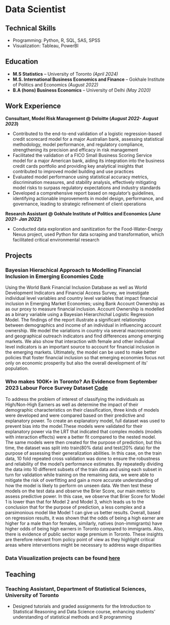 <link rel="stylesheet" href="additional.css">

# Data Scientist

## Technical Skills
- Programming: Python, R, SQL, SAS, SPSS
- Visualization: Tableau, PowerBI

## Education

<ul>
  <li><strong>M.S Statistics</strong> – University of Toronto <em>(April 2024)</em></li>
  <li><strong>M.S. International Business Economics and Finance</strong> – Gokhale Institute of Politics and Economics <em>(August 2022)</em></li>
  <li><strong>B.A (hons) Business Economics</strong> – University of Delhi <em>(May 2020)</em></li>
</ul>


## Work Experience
**Consultant, Model Risk Management @ Deloitte (_August 2022- August 2023_)**
- Contributed to the end-to-end validation of a logistic regression-based credit scorecard model for a major Australian bank, assessing statistical methodology, model performance, and regulatory compliance, strengthening its precision and efficacy in risk management
- Facilitated the validation of a FICO Small Business Scoring Service model for a major American bank, aiding its integration into the business credit cards portfolio and providing key analytical insights that contributed to improved model building and use practices
- Evaluated model performance using statistical accuracy metrics, discrimination measures, and stability analysis, effectively mitigating model risks to surpass regulatory expectations and industry standards
- Developed a comprehensive report based on regulator’s guidelines, identifying actionable improvements in model design, performance, and governance, leading to strategic refinement of client operations

**Research Assistant @ Gokhale Institute of Politics and Economics (_June 2021- Jan 2022_)**
- Conducted data exploration and sanitization for the Food-Water-Energy Nexus project, used Python for data scraping and transformation, which facilitated critical environmental research

## Projects
### Bayesian Hierachical Approach to Modelling Financial Inclusion in Emerging Economies [Code](https://github.com/gnewatia/Financial-Inclusion-Prediction/blob/main/STA2201_finalreport.Rmd)

Using the World Bank Financial Inclusion Database as well as World Development Indicators and Financial Access Survey, we investigate individual level variables and country level variables that impact financial inclusion in Emerging Market Economies; using Bank Account Ownership as as our proxy to measure financial inclusion. Account Ownership is modelled as a binary variable using a Bayesian Hierarchichal Logistic Regression Model. The findings of the report illustrate a significant relationship between demographics and income of an individual in influencing account ownership. We model the variations in country via several macroeconomic and geographical outreach indicators and find differences among emerging markets. We also show that interaction with female and other individual level indicators is an important source to account for financial inclusion in the emerging markets. Ultimately, the model can be used to make better policies that foster financial inclusion so that emerging economies focus not only on economic prosperity but also the overall development of its’ population.

### Who makes 100K+ in Toronto? An Evidence from September 2023 Labour Force Survey Dataset [Code](https://github.com/gnewatia/Toronto-Wages-Modelling/blob/main/Toronto%20Wage%20Modelling.Rmd)

To address the problem of interest of classifying the individuals as High/Non-High Earners as well as determine the impact of their demographic characteristics on their classification, three kinds of models were developed and were compared based on their predictive and explanatory power. To create an explanatory model, full dataset was used to prevent bias into the model.These
models were validated for their explanatory power via the LRT that indicated that complex models (models with interaction effects) were a better fit compared to the nested model. The same models were then created for the purpose of prediction, but this time, the dataset was split into train(80% data) and test(20% data) for the purpose of assessing their generalization abilities. In this case, on the train data, 10 fold repeated cross validation was done to ensure the robustness and reliability of the model’s performance estimates. By repeatedly dividing the data into 10 different subsets of the train data and using each subset in turn for validation while training on the remaining data, we were able to mitigate the risk of overfitting and gain a more accurate understanding of how the model is likely to perform on unseen data. We then test these models on the test data and observe the Brier Score, our main metric to assess predictive power. In this case, we observe that Brier Score for Model 1 is lower than that for Model 2 and Model 3, which leads us to the conclusion that for the purpose of prediction, a less complex and a parsimonious model like Model 1 can give us better results. Overall, based on regression results, it was shown that the odds of being a high earner are higher for a male than for females, similarly, natives (non-immigrants) have higher odds of being high earners in Toronto compared to immigrants. Also, there is evidence of public sector wage premium in Toronto. These insights are therefore relevant from policy point of view as they highlight critical areas where interventions might be necessary to address wage disparities

### Data Visualization projects can be found [here](https://public.tableau.com/app/profile/gaurja.newatia/vizzes)

## Teaching
### Teaching Assistant, Department of Statistical Sciences, University of Toronto
- Designed tutorials and graded assignments for the Introduction to Statistical Reasoning and Data Science course, enhancing students' understanding of statistical methods and R programming




